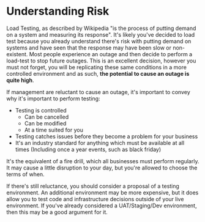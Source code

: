 # Understanding Risk

Load Testing, as described by Wikipedia "is the process of putting demand on
a system and measuring its response". It's likely you've decided to load test
because you already understand there's risk with putting demand on systems and
have seen that the response may have been slow or non-existent. Most people experience
an outage and then decide to perform a load-test to stop future outages. This is
an excellent decision, however you must not forget, you will be replicating these
same conditions in a more controlled environment and as such, **the potential
to cause an outage is quite high**.

If management are reluctant to cause an outage, it's important to convey why
it's important to perform testing:

- Testing is controlled
  - Can be cancelled
  - Can be modified
  - At a time suited for you
- Testing catches issues before they become a problem for your business
- It's an industry standard for anything which must be available at all times (Including
once a year events, such as black friday)

It's the equivalent of a fire drill, which all businesses must perform regularly.
It may cause a little disruption to your day, but you're allowed to choose the terms
of when.

If there's still reluctance, you should consider a proposal of a testing environment.
An additional environment may be more expensive, but it does allow you to test
code and infrastructure decisions outside of your live environment. If you've already
considered a UAT/Staging/Dev environment, then this may be a good argument for it.
